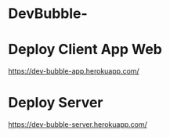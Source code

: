 # DevBubble-

# Deploy Client App Web
https://dev-bubble-app.herokuapp.com/

# Deploy Server
https://dev-bubble-server.herokuapp.com/
